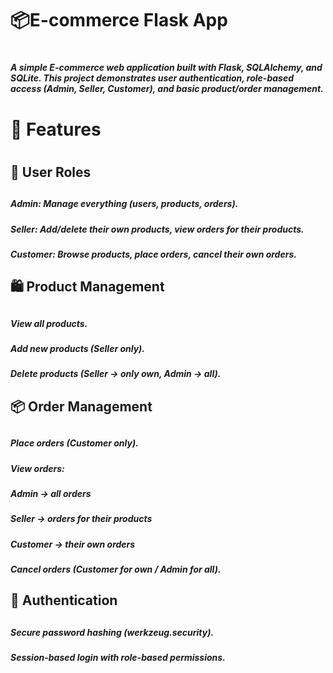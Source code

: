<H1>📦E-commerce Flask App<H1>

<H5>A simple E-commerce web application built with Flask, SQLAlchemy, and SQLite.
This project demonstrates user authentication, role-based access (Admin, Seller, Customer), and basic product/order management.<H5>

<H1>🚀 Features<H1>

<H2>👤 User Roles<H2>

<H5>Admin: Manage everything (users, products, orders).<H5>

<H5>Seller: Add/delete their own products, view orders for their products.<H5>

<H5>Customer: Browse products, place orders, cancel their own orders.<H5>

<H2>🛍 Product Management<H2>

<H5>View all products.<H5>

<H5>Add new products (Seller only).<H5>

<H5>Delete products (Seller → only own, Admin → all).<H5>

<H2>📦 Order Management<H2>

<H5>Place orders (Customer only).<H5>

<H5>View orders:<H5>

<H5>Admin → all orders<H5>

<H5>Seller → orders for their products<H5>

<H5>Customer → their own orders<H5>

<H5>Cancel orders (Customer for own / Admin for all).<H5>

<H2>🔐 Authentication<H2>

<H5>Secure password hashing (werkzeug.security).<H5>

<H5>Session-based login with role-based permissions.<H5>
